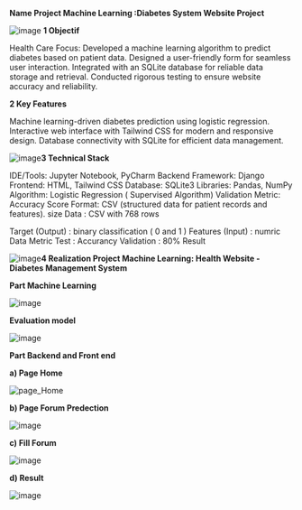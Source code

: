 **Name Project Machine Learning :Diabetes System Website Project**


![image](https://github.com/user-attachments/assets/807daa76-d335-40a6-8d27-00f3e6833ecc) 
**1 Objectif** 

Health Care Focus: Developed a machine learning algorithm to predict diabetes based on patient data.
Designed a user-friendly form for seamless user interaction.
Integrated with an SQLite database for reliable data storage and retrieval.
Conducted rigorous testing to ensure website accuracy and reliability.


**2 Key Features**

Machine learning-driven diabetes prediction using logistic regression.
Interactive web interface with Tailwind CSS for modern and responsive design.
Database connectivity with SQLite for efficient data management.

![image](https://github.com/user-attachments/assets/0d0f570d-ccfb-4b01-ae9c-29cccaef5fae)**3 Technical Stack**

IDE/Tools: Jupyter Notebook, PyCharm
Backend Framework: Django
Frontend: HTML, Tailwind CSS
Database: SQLite3
Libraries: Pandas, NumPy
Algorithm: Logistic Regression ( Supervised Algorithm)
Validation Metric: Accuracy Score
Format: CSV (structured data for patient records and features).
size Data : CSV with 768 rows

 Target (Output) : binary classification ( 0 and 1 )
 Features (Input) : numric Data
 Metric Test : Accurancy Validation : 80% Result

 ![image](https://github.com/user-attachments/assets/2a17c6d4-02d3-4590-a29d-0acc6a539322)**4 Realization Project Machine Learning: Health Website - Diabetes Management System**

 **Part Machine Learning**
 
 ![image](https://github.com/user-attachments/assets/62b59979-f32f-42a0-a789-c3816e72bb84)

 **Evaluation model**

 ![image](https://github.com/user-attachments/assets/273421f2-2922-4a0e-b036-6028dc7081ca)

**Part Backend and Front end**

 **a) Page Home**
 
 ![page_Home](https://github.com/user-attachments/assets/67763a11-060f-46d6-b641-9cd1e0ad0632)

 **b) Page Forum Predection**

![image](https://github.com/user-attachments/assets/3a9ecd74-9fc8-47ef-bf8f-b295e333a4d6)

**c) Fill Forum**

![image](https://github.com/user-attachments/assets/d17a8667-6cbc-4cf5-918f-af28f9809241)

**d) Result**



![image](https://github.com/user-attachments/assets/f1de11ba-ae44-4ff7-8821-aeec301f02ff)
